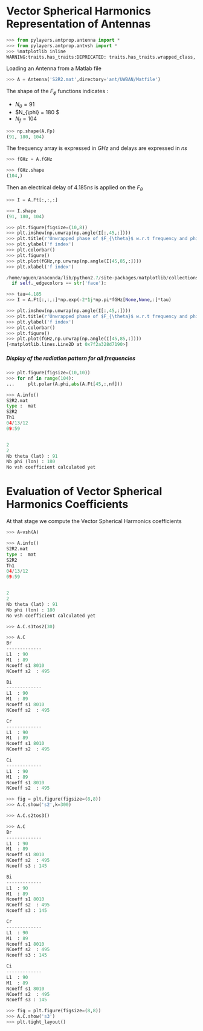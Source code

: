 # Vector Spherical Harmonics Representation of Antennas

```python
>>> from pylayers.antprop.antenna import *
>>> from pylayers.antprop.antvsh import *
>>> %matplotlib inline
WARNING:traits.has_traits:DEPRECATED: traits.has_traits.wrapped_class, 'the 'implements' class advisor has been deprecated. Use the 'provides' class decorator.
```

Loading an Antenna from a Matlab file

```python
>>> A = Antenna('S2R2.mat',directory='ant/UWBAN/Matfile')
```

The shape of the $F_{\phi}$ functions indicates :


- $N_{\theta} = 91$
- $N_{\phi} = 180 $
- $N_f= 104$

```python
>>> np.shape(A.Fp)
(91, 180, 104)
```

The frequency array is expressed in $GHz$ and delays are expressed in $ns$

```python
>>> fGHz = A.fGHz
```

```python
>>> fGHz.shape
(104,)
```

Then an electrical delay of $4.185ns$ is applied on the $F_{\theta}$

```python
>>> I = A.Ft[:,:,:]
```

```python
>>> I.shape
(91, 180, 104)
```

```python
>>> plt.figure(figsize=(10,8))
>>> plt.imshow(np.unwrap(np.angle(I[:,45,:])))
>>> plt.title(r'Unwrapped phase of $F_{\theta}$ w.r.t frequency and phi for $\theta=\frac{pi}{2}$')
>>> plt.ylabel('f index')
>>> plt.colorbar()
>>> plt.figure()
>>> plt.plot(fGHz,np.unwrap(np.angle(I[45,85,:])))
>>> plt.xlabel('f index')

/home/uguen/anaconda/lib/python2.7/site-packages/matplotlib/collections.py:590: FutureWarning: elementwise comparison failed; returning scalar instead, but in the future will perform elementwise comparison
  if self._edgecolors == str('face'):
```

```python
>>> tau=4.185
>>> I = A.Ft[:,:,:]*np.exp(-2*1j*np.pi*fGHz[None,None,:]*tau)
```

```python
>>> plt.imshow(np.unwrap(np.angle(I[:,45,:])))
>>> plt.title(r'Unwrapped phase of $F_{\theta}$ w.r.t frequency and phi for $\theta=\frac{pi}{2}$')
>>> plt.ylabel('f index')
>>> plt.colorbar()
>>> plt.figure()
>>> plt.plot(fGHz,np.unwrap(np.angle(I[45,85,:])))
[<matplotlib.lines.Line2D at 0x7f2a328d7190>]
```

##### Display of the radiation pattern for all frequencies

```python
>>> plt.figure(figsize=(10,10))
>>> for nf in range(104):
...     plt.polar(A.phi,abs(A.Ft[45,:,nf]))
```

```python
>>> A.info()
S2R2.mat
type :  mat
S2R2
Th1
04/13/12
09:59


2
2
Nb theta (lat) : 91
Nb phi (lon) : 180
No vsh coefficient calculated yet
```

# Evaluation of Vector Spherical Harmonics Coefficients

At that stage we compute the Vector Spherical Harmonics coefficients

```python
>>> A=vsh(A)
```

```python
>>> A.info()
S2R2.mat
type :  mat
S2R2
Th1
04/13/12
09:59


2
2
Nb theta (lat) : 91
Nb phi (lon) : 180
No vsh coefficient calculated yet
```

```python
>>> A.C.s1tos2(30)
```

```python
>>> A.C
Br
-------------
L1  : 90
M1  : 89
Ncoeff s1 8010
NCoeff s2  : 495

Bi
-------------
L1  : 90
M1  : 89
Ncoeff s1 8010
NCoeff s2  : 495

Cr
-------------
L1  : 90
M1  : 89
Ncoeff s1 8010
NCoeff s2  : 495

Ci
-------------
L1  : 90
M1  : 89
Ncoeff s1 8010
NCoeff s2  : 495
```

```python
>>> fig = plt.figure(figsize=(8,8))
>>> A.C.show('s2',k=300)
```

```python
>>> A.C.s2tos3()
```

```python
>>> A.C
Br
-------------
L1  : 90
M1  : 89
Ncoeff s1 8010
NCoeff s2  : 495
Ncoeff s3 : 145

Bi
-------------
L1  : 90
M1  : 89
Ncoeff s1 8010
NCoeff s2  : 495
Ncoeff s3 : 145

Cr
-------------
L1  : 90
M1  : 89
Ncoeff s1 8010
NCoeff s2  : 495
Ncoeff s3 : 145

Ci
-------------
L1  : 90
M1  : 89
Ncoeff s1 8010
NCoeff s2  : 495
Ncoeff s3 : 145
```

```python
>>> fig = plt.figure(figsize=(8,8))
>>> A.C.show('s3')
>>> plt.tight_layout()
```
